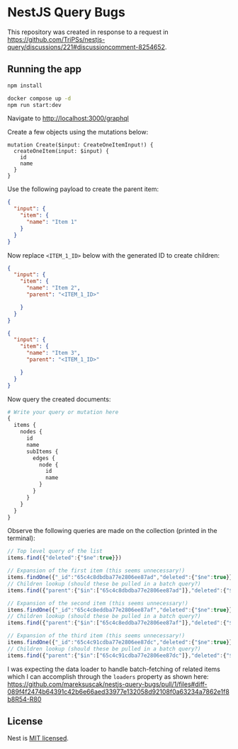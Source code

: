 # NestJS Query Bugs

This repository was created in response to a request in <https://github.com/TriPSs/nestjs-query/discussions/221#discussioncomment-8254652>.

## Running the app

```bash
npm install

docker compose up -d
npm run start:dev
```

Navigate to <http://localhost:3000/graphql>

Create a few objects using the mutations below:

```gql
mutation Create($input: CreateOneItemInput!) {
  createOneItem(input: $input) {
    id
    name
  }
}
```

Use the following payload to create the parent item:

```json
{
  "input": {
    "item": {
      "name": "Item 1"
    }
  }
}
```

Now replace `<ITEM_1_ID>` below with the generated ID to create children:

```json
{
  "input": {
    "item": {
      "name": "Item 2",
      "parent": "<ITEM_1_ID>"

    }
  }
}
```

```json
{
  "input": {
    "item": {
      "name": "Item 3",
      "parent": "<ITEM_1_ID>"

    }
  }
}
```

Now query the created documents:

```graphql
# Write your query or mutation here
{
  items {
    nodes {
      id
      name
      subItems {
        edges {
          node {
            id
            name
          }
        }
      }
    }
  }
}
```

Observe the following queries are made on the collection (printed in the terminal):

```js
// Top level query of the list
items.find({"deleted":{"$ne":true}})

// Expansion of the first item (this seems unnecessary!)
items.findOne({"_id":"65c4c8dbdba77e2806ee87ad","deleted":{"$ne":true}})
// Children lookup (should these be pulled in a batch query?)
items.find({"parent":{"$in":["65c4c8dbdba77e2806ee87ad"]},"deleted":{"$ne":true}})

// Expansion of the second item (this seems unnecessary!)
items.findOne({"_id":"65c4c8eddba77e2806ee87af","deleted":{"$ne":true}})
// Children lookup (should these be pulled in a batch query?)
items.find({"parent":{"$in":["65c4c8eddba77e2806ee87af"]},"deleted":{"$ne":true}})

// Expansion of the third item (this seems unnecessary!)
items.findOne({"_id":"65c4c91cdba77e2806ee87dc","deleted":{"$ne":true}})
// Children lookup (should these be pulled in a batch query?)
items.find({"parent":{"$in":["65c4c91cdba77e2806ee87dc"]},"deleted":{"$ne":true}})
```

I was expecting the data loader to handle batch-fetching of related items which I can accomplish through the `loaders` property as shown here: <https://github.com/mareksuscak/nestjs-query-bugs/pull/1/files#diff-089f4f2474b64391c42b6e66aed33977e132058d92108f0a63234a7862e1f8b8R54-R80>

## License

Nest is [MIT licensed](LICENSE).
